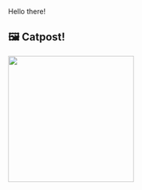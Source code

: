 Hello there!



## 🖼️ Catpost!

<sub>
    <img src="https://cdn2.thecatapi.com/images/2VAbog6uM.jpg" height="256">
</sub>

